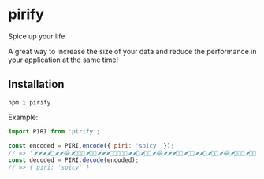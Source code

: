 # pirify

Spice up your life

A great way to increase the size of your data and reduce the performance in your application at the same time!

## Installation

`npm i pirify`

Example:

```js
import PIRI from 'pirify';

const encoded = PIRI.encode({ piri: 'spicy' });
// => '🌶🌶🌶🌶🍻🌶🌶😂🌶🍻🍻🍻🌶🍻😂🌶🌶🌶🍻🍻🍻🍻😂🌶🌶🍻🌶🍻🍻🌶😂🌶🌶🌶🍻🍻🌶🍻😂🌶🌶🍻🌶🍻🍻🌶😂🌶🍻🍻🍻🌶🍻😂🌶🌶🌶🍻🌶🍻😂🌶🍻🍻🍻🌶🍻😂🌶🌶🌶🍻🍻🌶🌶😂🌶🌶🌶🍻🍻🍻🍻😂🌶🌶🍻🌶🍻🍻🌶😂🌶🌶🍻🍻🍻🌶🌶😂🌶🌶🌶🌶🍻🍻🌶😂🌶🍻🍻🍻🌶🍻😂🌶🌶🌶🌶🌶🍻🌶'
const decoded = PIRI.decode(encoded);
// => { piri: 'spicy' }
```

